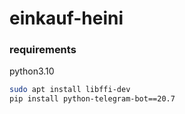 # einkauf-heini

### requirements
python3.10

```bash
sudo apt install libffi-dev
pip install python-telegram-bot==20.7
```

